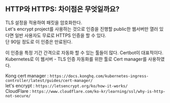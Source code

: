 ## HTTP와 HTTPS: 차이점은 무엇일까요?

TLS 설정을 적용하여 패킷을 암호화한다.    
Let's encrypt project를 사용하는 것으로 인증을 진행할 public한 웹서버만 열러 있다면 일반 사용자도 무료로 HTTPS 인증을 할 수 있다.      
단 90일 정도로 이 인증은 만료된다.          

이 인증을 특정 기간 간격으로 자동화 할  수 있는 툴들이 많다. Certbot이 대표적이다.    
Kubernetes로 이 웹서버 - TLS 인증 자동화를 위한 툴로 Cert manager를 사용하였다.    

Kong cert manager : `https://docs.konghq.com/kubernetes-ingress-controller/latest/guides/cert-manager/`    
let's encrypt : `https://letsencrypt.org/ko/how-it-works/`    
CloudFlare : `https://www.cloudflare.com/ko-kr/learning/ssl/why-is-http-not-secure/`    
